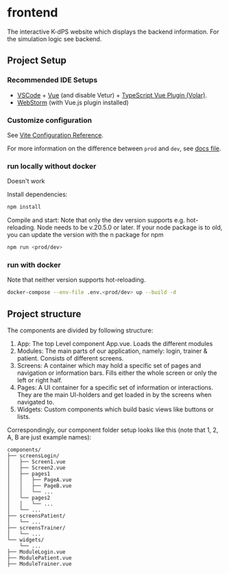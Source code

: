 # frontend

The interactive K-dPS website which displays the backend information. For the simulation logic see backend.

## Project Setup

### Recommended IDE Setups

- [VSCode](https://code.visualstudio.com/) + [Vue](https://marketplace.visualstudio.com/items?itemName=Vue.volar) (and disable Vetur) + 
[TypeScript Vue Plugin (Volar)](https://marketplace.visualstudio.com/items?itemName=Vue.vscode-typescript-vue-plugin).
- [WebStorm](https://www.jetbrains.com/webstorm/) (with Vue.js plugin installed)

### Customize configuration

See [Vite Configuration Reference](https://vitejs.dev/config/).

For more information on the difference between `prod` and `dev`, see [docs file](../docs/deployment-process.md).

### run locally without docker
Doesn't work

Install dependencies:

```bash
npm install
```

Compile and start:
Note that only the dev version supports e.g. hot-reloading.
Node needs to be v.20.5.0 or later. If your node package is to old, you can update the version with the n package for npm
```bash
npm run <prod/dev>
```

### run with docker

Note that neither version supports hot-reloading.

```bash
docker-compose --env-file .env.<prod/dev> up --build -d
```

## Project structure
The components are divided by following structure:

1. App: The top Level component App.vue. Loads the different modules
2. Modules: The main parts of our application, namely: login, trainer & patient. Consists of different screens.
3. Screens: A container which may hold a specific set of pages and navigation or information bars. Fills either the whole screen or only the left or right half.
4. Pages: A UI container for a specific set of information or interactions. They are the main UI-holders and get loaded in by the screens when navigated to.
5. Widgets: Custom components which build basic views like buttons or lists.

Correspondingly, our component folder setup looks like this (note that 1, 2, A, B are just example names):
```
components/
├── screensLogin/
│   ├── Screen1.vue
│   ├── Screen2.vue
│   ├── pages1
│   │   ├── PageA.vue
│   │   ├── PageB.vue
│   │   └── ...
│   └── pages2
│   │   └── ...
│   └── ...
├── screensPatient/
│   └── ...
├── screensTrainer/
│   └── ...
└── widgets/
    └── ...
├── ModuleLogin.vue
├── ModulePatient.vue
├── ModuleTrainer.vue
```